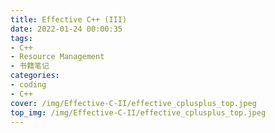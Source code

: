 ```yaml
---
title: Effective C++ (III)
date: 2022-01-24 00:00:35
tags:
- C++
- Resource Management
- 书籍笔记
categories:
- coding
- C++
cover: /img/Effective-C-II/effective_cplusplus_top.jpeg
top_img: /img/Effective-C-II/effective_cplusplus_top.jpeg
---
```

